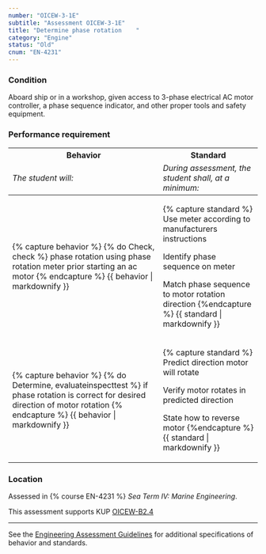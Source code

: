 ```yaml
---
number: "OICEW-3-1E"
subtitle: "Assessment OICEW-3-1E"
title: "Determine phase rotation	"
category: "Engine"
status: "Old"
cnum: "EN-4231"
---
```

### Condition

Aboard ship or in a workshop, given access to 3-phase electrical AC motor controller, a phase sequence indicator, and other proper tools and safety equipment.

### Performance requirement 

<table width='100%' class='Guidelines'>
 <thead>
 <tr>
     <th class='thirty'>Behavior</th>
     <th class='seventy'>Standard</th>
 </tr>
 <tr>
     <td><em>The student will:</em></td>
     <td><em>During assessment, the student shall, at a minimum:</em></td>
 </tr>
 </thead>
 <tbody>
 

<tr><td>

{% capture behavior %}
{% do Check, check %} phase rotation using phase rotation meter prior starting an ac motor
{% endcapture %}
{{ behavior | markdownify }}

</td><td>

{% capture standard %}
Use meter according to manufacturers instructions

Identify phase sequence on meter

Match phase sequence to motor rotation direction
{%endcapture %}
{{ standard | markdownify }}

</td></tr>



<tr><td>

{% capture behavior %}
{% do Determine, evaluateinspecttest %} if phase rotation is correct for desired direction of motor rotation
{% endcapture %}
{{ behavior | markdownify }}

</td><td>

{% capture standard %}
Predict direction motor will rotate

Verify motor rotates in predicted direction

State how to reverse motor
{%endcapture %}
{{ standard | markdownify }}

</td></tr>



 </tbody>
 </table>

### Location

Assessed in  {% course  EN-4231 %}  *Sea Term IV: Marine Engineering*.

This assessment supports KUP [OICEW-B2.4]({{site.baseurl}}/tables/31.html#OICEW-B2.4)

***



See the [Engineering Assessment Guidelines](guidelines) for additional specifications of behavior and standards.